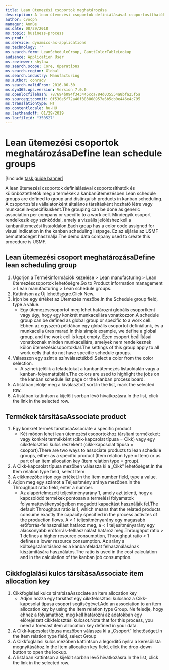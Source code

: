 ```yaml
---
title: Lean ütemezési csoportok meghatározása
description: A lean ütemezési csoportok definiálásával csoportosíthatók és különböztethetők meg a termékek a kanbanütemezésben.
author: cvocph
manager: AnnBe
ms.date: 08/29/2018
ms.topic: business-process
ms.prod: ''
ms.service: dynamics-ax-applications
ms.technology: ''
ms.search.form: LeanScheduleGroup, GanttColorTableLookup
audience: Application User
ms.reviewer: shylaw
ms.search.scope: Core, Operations
ms.search.region: Global
ms.search.industry: Manufacturing
ms.author: conradv
ms.search.validFrom: 2016-06-30
ms.dyn365.ops.version: Version 7.0.0
ms.openlocfilehash: 787694b094f343445cca784d035554a8bfa25f5a
ms.sourcegitcommit: 0f530e5f72a40f383868957a6b5cb0e446e4c795
ms.translationtype: HT
ms.contentlocale: hu-HU
ms.lasthandoff: 01/29/2019
ms.locfileid: "350527"
---
```

# <a name="define-lean-schedule-groups"></a><span data-ttu-id="e31c0-103">Lean ütemezési csoportok meghatározása</span><span class="sxs-lookup"><span data-stu-id="e31c0-103">Define lean schedule groups</span></span>

[!include [task guide banner](../../includes/task-guide-banner.md)]

<span data-ttu-id="e31c0-104">A lean ütemezési csoportok definiálásával csoportosíthatók és különböztethetők meg a termékek a kanbanütemezésben.</span><span class="sxs-lookup"><span data-stu-id="e31c0-104">Lean schedule groups are defined to group and distinguish products in kanban scheduling.</span></span> <span data-ttu-id="e31c0-105">A csoportosítás vállalatonként általános társításként hozható létre vagy munkacella-specifikusként.</span><span class="sxs-lookup"><span data-stu-id="e31c0-105">The grouping can be done as generic association per company or specific to a work cell.</span></span> <span data-ttu-id="e31c0-106">Mindegyik csoport rendelkezik egy színkóddal, amely a vizuális jelöléshez kell a kanbanütemezési listaoldalon.</span><span class="sxs-lookup"><span data-stu-id="e31c0-106">Each group has a color code assigned for visual indication in the kanban scheduling listpage.</span></span> <span data-ttu-id="e31c0-107">Ez az eljárás az USMF bemutatócéget használja.</span><span class="sxs-lookup"><span data-stu-id="e31c0-107">The demo data company used to create this procedure is USMF.</span></span>


## <a name="define-lean-scheduling-group"></a><span data-ttu-id="e31c0-108">Lean ütemezési csoport meghatározása</span><span class="sxs-lookup"><span data-stu-id="e31c0-108">Define lean scheduling group</span></span>
1. <span data-ttu-id="e31c0-109">Ugorjon a Termékinformációk kezelése > Lean manufacturing > Lean ütemezéscsoportok lehetőségre.</span><span class="sxs-lookup"><span data-stu-id="e31c0-109">Go to Product information management > Lean manufacturing > Lean schedule groups.</span></span>
2. <span data-ttu-id="e31c0-110">Kattintson az Új lehetőségre.</span><span class="sxs-lookup"><span data-stu-id="e31c0-110">Click New.</span></span>
3. <span data-ttu-id="e31c0-111">Írjon be egy értéket az Ütemezés mezőbe.</span><span class="sxs-lookup"><span data-stu-id="e31c0-111">In the Schedule group field, type a value.</span></span>
    * <span data-ttu-id="e31c0-112">Egy ütemezéscsoportot meg lehet határozni globális csoportként vagy úgy, hogy egy konkrét munkacellára vonatkozzon.</span><span class="sxs-lookup"><span data-stu-id="e31c0-112">A schedule group can be defined as global group or specific to a work cell.</span></span> <span data-ttu-id="e31c0-113">Ebben az egyszerű példában egy globális csoportot definiálunk, és a munkacella üres marad.</span><span class="sxs-lookup"><span data-stu-id="e31c0-113">In this simple example, we define a global group, and the work cell is kept empty.</span></span> <span data-ttu-id="e31c0-114">Ezen csoport beállításai vonatkoznak minden munkacellára, amelyek nem rendelkeznek külön ütemezésicsoportokkal.</span><span class="sxs-lookup"><span data-stu-id="e31c0-114">The settings of this group apply to all work cells that do not have specific schedule groups.</span></span>  
4. <span data-ttu-id="e31c0-115">Válasszon egy színt a színválasztékból.</span><span class="sxs-lookup"><span data-stu-id="e31c0-115">Select a color from the color selection.</span></span>
    * <span data-ttu-id="e31c0-116">A színek jelölik a feladatokat a kanbanütemezés listaoldalán vagy a kanban-folyamattáblán.</span><span class="sxs-lookup"><span data-stu-id="e31c0-116">The colors are used to highlight the jobs on the kanban schedule list page or the kanban process board.</span></span>  
5. <span data-ttu-id="e31c0-117">A listában jelölje meg a kiválasztott sort.</span><span class="sxs-lookup"><span data-stu-id="e31c0-117">In the list, mark the selected row.</span></span>
6. <span data-ttu-id="e31c0-118">A listában kattintson a kijelölt sorban lévő hivatkozásra.</span><span class="sxs-lookup"><span data-stu-id="e31c0-118">In the list, click the link in the selected row.</span></span>

## <a name="associate-product"></a><span data-ttu-id="e31c0-119">Termékek társítása</span><span class="sxs-lookup"><span data-stu-id="e31c0-119">Associate product</span></span>
1. <span data-ttu-id="e31c0-120">Egy konkrét termék társítása</span><span class="sxs-lookup"><span data-stu-id="e31c0-120">Associate a specific product</span></span>
    * <span data-ttu-id="e31c0-121">Két módon lehet lean ütemezési csoportokhoz társítani termékeket; vagy konkrét termékként (cikk-kapcsolat típusa = Cikk) vagy egy cikkfelosztási kulcs részeként (cikk-kapcsolat típusa = csoport).</span><span class="sxs-lookup"><span data-stu-id="e31c0-121">There are two ways to associate products to lean schedule groups, either as a specific product (Item relation type = Item) or as part of an item allocation key (item relation type = group).</span></span>    
2. <span data-ttu-id="e31c0-122">A Cikk-kapcsolat típusa mezőben válassza ki a „Cikk” lehetőséget.</span><span class="sxs-lookup"><span data-stu-id="e31c0-122">In the Item relation type field, select Item</span></span>
3. <span data-ttu-id="e31c0-123">A cikkmezőbe írjon egy értéket.</span><span class="sxs-lookup"><span data-stu-id="e31c0-123">In the Item number field, type a value.</span></span>
4. <span data-ttu-id="e31c0-124">Adjon meg egy számot a Teljesítmény aránya mezőben.</span><span class="sxs-lookup"><span data-stu-id="e31c0-124">In the Throughput ratio field, enter a number.</span></span>
    * <span data-ttu-id="e31c0-125">Az alapértelmezett teljesítményarány 1, amely azt jelenti, hogy a kapcsolódó termékek pontosan a termelési folyamatok folyamattevékenységeiben megadott kapacitást használják fel.</span><span class="sxs-lookup"><span data-stu-id="e31c0-125">The default Throughput ratio is 1, which means that the related products consume exactly the capacity specified in the process activites of the production flows.</span></span> <span data-ttu-id="e31c0-126">A > 1 teljesítményarány egy magasabb erőforrás-felhasználást határoz meg, a < 1 teljesítményarány egy alacsonyabb erőforrás-felhasználást határoz meg.</span><span class="sxs-lookup"><span data-stu-id="e31c0-126">Throughput ratio > 1 defines a higher resource consumption, Throughput ratio < 1 defines a lower resource consumption.</span></span> <span data-ttu-id="e31c0-127">Az arány a költségszámításhoz és a kanbanfeladat felhasználásának kiszámítására használatos.</span><span class="sxs-lookup"><span data-stu-id="e31c0-127">The ratio is used in the cost calculation and in the calculation of the kanban job consumption.</span></span>  

## <a name="associate-item-allocation-key"></a><span data-ttu-id="e31c0-128">Cikkfoglalási kulcs társítása</span><span class="sxs-lookup"><span data-stu-id="e31c0-128">Associate item allocation key</span></span>
1. <span data-ttu-id="e31c0-129">Cikkfoglalási kulcs társítása</span><span class="sxs-lookup"><span data-stu-id="e31c0-129">Associate an item allocation key</span></span>
    * <span data-ttu-id="e31c0-130">Adjon hozzá egy társítást egy cikkfelosztási kulcshoz a Cikk-kapcsolat típusa csoport segítségével.</span><span class="sxs-lookup"><span data-stu-id="e31c0-130">Add an association to an item allocation key by using the Item relation type Group.</span></span>   <span data-ttu-id="e31c0-131">Ne feledje, hogy ehhez a folyamathoz, meg kell határozni az adatokban egy előrejelzett cikkfelosztási kulcsot.</span><span class="sxs-lookup"><span data-stu-id="e31c0-131">Note that for this process, you need a forecast item alllocation key defined in your data.</span></span>  
2. <span data-ttu-id="e31c0-132">A Cikk-kapcsolat típusa mezőben válassza ki a „Csoport” lehetőséget.</span><span class="sxs-lookup"><span data-stu-id="e31c0-132">In the Item relation type field, select Group</span></span>
3. <span data-ttu-id="e31c0-133">A Cikkfoglalási kulcs mezőben kattintson a legördítő nyílra a keresőlista megnyitásához.</span><span class="sxs-lookup"><span data-stu-id="e31c0-133">In the Item allocation key field, click the drop-down button to open the lookup.</span></span>
4. <span data-ttu-id="e31c0-134">A listában kattintson a kijelölt sorban lévő hivatkozásra.</span><span class="sxs-lookup"><span data-stu-id="e31c0-134">In the list, click the link in the selected row.</span></span>

